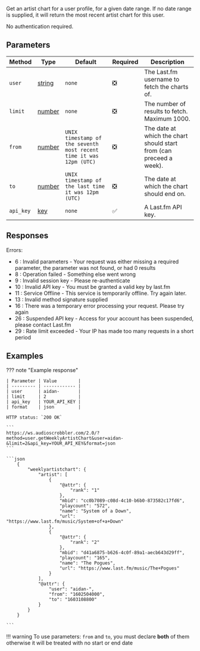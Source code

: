 Get an artist chart for a user profile, for a given date range. If no date range is supplied, it will return the most recent artist chart for this user.

No authentication required.

## Parameters
| Method | Type | Default | Required | Description 
| ------ | ---- | ------- | -------- | -----------
| `user` | [string][string] | `none` | :negative_squared_cross_mark: | The Last.fm username to fetch the charts of.
| `limit` | [number][number] | `none` | :negative_squared_cross_mark: | The number of results to fetch. Maximum 1000.
| `from` | [number][number] | `UNIX timestamp of the seventh most recent time it was 12pm (UTC)` | :negative_squared_cross_mark: | The date at which the chart should start from (can preceed a week).
| `to` | [number][number] | `UNIX timestamp of the last time it was 12pm (UTC)` | :negative_squared_cross_mark: | The date at which the chart should end on.
| `api_key` | [key][key] | `none` | :white_check_mark: | A Last.fm API key.


## Responses
Errors:

- 6 : Invalid parameters - Your request was either missing a required parameter, the parameter was not found, or had 0 results
- 8 : Operation failed - Something else went wrong  
- 9 : Invalid session key - Please re-authenticate  
- 10 : Invalid API key - You must be granted a valid key by last.fm  
- 11 : Service Offline - This service is temporarily offline. Try again later.  
- 13 : Invalid method signature supplied  
- 16 : There was a temporary error processing your request. Please try again  
- 26 : Suspended API key - Access for your account has been suspended, please contact Last.fm  
- 29 : Rate limit exceeded - Your IP has made too many requests in a short period  

## Examples
??? note "Example response"

    | Parameter | Value        |
    | --------- | ------------ |
    | user      | aidan-       |
    | limit     | 2            |
    | api_key   | YOUR_API_KEY |
    | format    | json         |

    HTTP status: `200 OK`

    ```
    https://ws.audioscrobbler.com/2.0/?method=user.getWeeklyArtistChart&user=aidan-&limit=2&api_key=YOUR_API_KEY&format=json
    ```

    ```json
        {
            "weeklyartistchart": {
                "artist": [
                    {
                        "@attr": {
                            "rank": "1"
                        },
                        "mbid": "cc0b7089-c08d-4c10-b6b0-873582c17fd6",
                        "playcount": "572",
                        "name": "System of a Down",
                        "url": "https://www.last.fm/music/System+of+a+Down"
                    },
                    {
                        "@attr": {
                            "rank": "2"
                        },
                        "mbid": "d41a6875-b626-4c0f-89a1-aecb643d29ff",
                        "playcount": "165",
                        "name": "The Pogues",
                        "url": "https://www.last.fm/music/The+Pogues"
                    }
                ],
                "@attr": {
                    "user": "aidan-",
                    "from": "1602504000",
                    "to": "1603108800"
                }
            }
        }
    
    ```

!!! warning
    To use parameters: `from` and `to`, you must declare **both** of them otherwise it will be treated with no start or end date

[string]: https://developer.mozilla.org/en-US/docs/Web/JavaScript/Reference/Global_Objects/String
[number]: https://developer.mozilla.org/en-US/docs/Web/JavaScript/Reference/Global_Objects/Number
[key]: https://www.last.fm/api/account/create